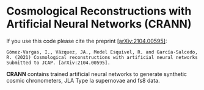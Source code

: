 # Cosmological Reconstructions with Artificial Neural Networks (CRANN)

If you use this code please cite the preprint [[arXiv:2104.00595]](https://arxiv.org/abs/2104.00595):

	Gómez-Vargas, I., Vázquez, JA., Medel Esquivel, R. and García-Salcedo, R. (2021) Cosmological reconstructions with artificial neural networks Submitted to JCAP. [arXiv:2104.00595].

**CRANN** contains trained artificial neural networks to generate synthetic cosmic chronometers, JLA Type Ia supernovae and fs8 data.



